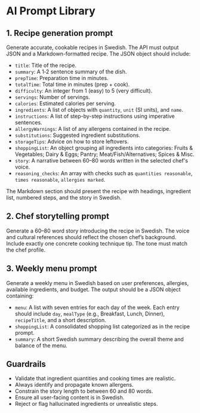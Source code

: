 # AI Prompt Library

## 1. Recipe generation prompt

Generate accurate, cookable recipes in Swedish. The API must output JSON and a Markdown-formatted recipe. The JSON object should include:
- `title`: Title of the recipe.
- `summary`: A 1‑2 sentence summary of the dish.
- `prepTime`: Preparation time in minutes.
- `totalTime`: Total time in minutes (prep + cook).
- `difficulty`: An integer from 1 (easy) to 5 (very difficult).
- `servings`: Number of servings.
- `calories`: Estimated calories per serving.
- `ingredients`: A list of objects with `quantity`, `unit` (SI units), and `name`.
- `instructions`: A list of step-by-step instructions using imperative sentences.
- `allergyWarnings`: A list of any allergens contained in the recipe.
- `substitutions`: Suggested ingredient substitutions.
- `storageTips`: Advice on how to store leftovers.
- `shoppingList`: An object grouping all ingredients into categories: Fruits & Vegetables; Dairy & Eggs; Pantry; Meat/Fish/Alternatives; Spices & Misc.
- `story`: A narrative between 60–80 words written in the selected chef's voice.
- `reasoning_checks`: An array with checks such as `quantities reasonable`, `times reasonable`, `allergies marked`.

The Markdown section should present the recipe with headings, ingredient list, numbered steps, and the story in Swedish.

## 2. Chef storytelling prompt

Generate a 60–80 word story introducing the recipe in Swedish. The voice and cultural references should reflect the chosen chef’s background. Include exactly one concrete cooking technique tip. The tone must match the chef profile.

## 3. Weekly menu prompt

Generate a weekly menu in Swedish based on user preferences, allergies, available ingredients, and budget. The output should be a JSON object containing:
- `menu`: A list with seven entries for each day of the week. Each entry should include `day`, `mealType` (e.g., Breakfast, Lunch, Dinner), `recipeTitle`, and a short description.
- `shoppingList`: A consolidated shopping list categorized as in the recipe prompt.
- `summary`: A short Swedish summary describing the overall theme and balance of the menu.

## Guardrails

- Validate that ingredient quantities and cooking times are realistic.
- Always identify and propagate known allergens.
- Constrain the story length to between 60 and 80 words.
- Ensure all user-facing content is in Swedish.
- Reject or flag hallucinated ingredients or unrealistic steps.
